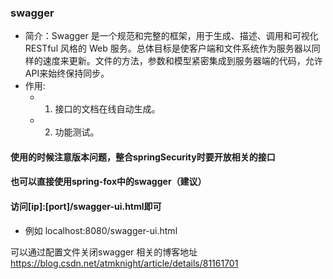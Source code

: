 ### swagger
* 简介：Swagger 是一个规范和完整的框架，用于生成、描述、调用和可视化 RESTful 风格的 Web 服务。总体目标是使客户端和文件系统作为服务器以同样的速度来更新。文件的方法，参数和模型紧密集成到服务器端的代码，允许API来始终保持同步。
* 作用:   
  * 1. 接口的文档在线自动生成。
  * 2. 功能测试。

####  使用的时候注意版本问题，整合springSecurity时要开放相关的接口
####  也可以直接使用spring-fox中的swagger（建议）
####  访问[ip]:[port]/swagger-ui.html即可
* 例如 localhost:8080/swagger-ui.html

可以通过配置文件关闭swagger
相关的博客地址
https://blog.csdn.net/atmknight/article/details/81161701
